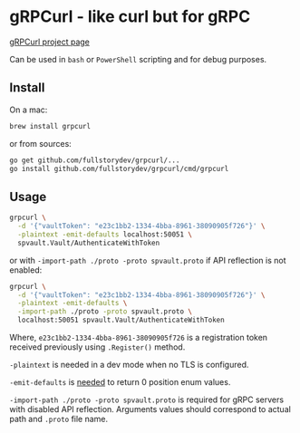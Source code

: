 # gRPCurl - like curl but for gRPC

[gRPCurl project page](https://github.com/fullstorydev/grpcurl)

Can be used in `bash` or `PowerShell` scripting and for debug purposes.

## Install

On a mac:

```bash
brew install grpcurl
```

or from sources:

```bash
go get github.com/fullstorydev/grpcurl/...
go install github.com/fullstorydev/grpcurl/cmd/grpcurl
```

## Usage

```bash
grpcurl \
  -d '{"vaultToken": "e23c1bb2-1334-4bba-8961-38090905f726"}' \
  -plaintext -emit-defaults localhost:50051 \
  spvault.Vault/AuthenticateWithToken
```

or with `-import-path ./proto -proto spvault.proto` if API reflection is not enabled:

```bash
grpcurl \
  -d '{"vaultToken": "e23c1bb2-1334-4bba-8961-38090905f726"}' \
  -plaintext -emit-defaults \
  -import-path ./proto -proto spvault.proto \
  localhost:50051 spvault.Vault/AuthenticateWithToken
```

Where, `e23c1bb2-1334-4bba-8961-38090905f726` is a registration token received previously using `.Register()` method.

`-plaintext` is needed in a dev mode when no TLS is configured.

`-emit-defaults` is [needed](https://github.com/fullstorydev/grpcurl/issues/95) to return 0 position enum values.

`-import-path ./proto -proto spvault.proto` is required for gRPC servers with disabled API reflection. Arguments values should correspond to actual path and `.proto` file name.